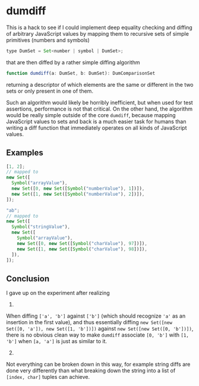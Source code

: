 # dumdiff

This is a hack to see if I could implement deep equality checking and diffing of arbitrary JavaScript values by mapping them to recursive sets of simple primitives (numbers and symbols)

```js
type DumSet = Set<number | symbol | DumSet>;
```

that are then diffed by a rather simple diffing algorithm

```js
function dumdiff(a: DumSet, b: DumSet): DumComparisonSet
```

returning a descriptor of which elements are the same or different in the two sets or only present in one of them.

Such an algorithm would likely be horribly inefficient, but when used for test assertions, performance is not that critical. On the other hand, the algorithm would be really simple outside of the core `dumdiff`, because mapping JavaScript values to sets and back is a much easier task for humans than writing a diff function that immediately operates on all kinds of JavaScript values.

## Examples

```js
[1, 2];
// mapped to
new Set([
  Symbol("arrayValue"),
  new Set([0, new Set([Symbol("numberValue"), 1])]),
  new Set([1, new Set([Symbol("numberValue"), 2])]),
]);
```

```js
"ab";
// mapped to
new Set([
  Symbol("stringValue"),
  new Set([
    Symbol("arrayValue"),
    new Set([0, new Set([Symbol("charValue"), 97])]),
    new Set([1, new Set([Symbol("charValue"), 98])]),
  ]),
]);
```

## Conclusion

I gave up on the experiment after realizing

1)

When diffing `['a', 'b']` against `['b']` (which should recognize `'a'` as an insertion in the first value),
and thus essentially diffing `new Set([new Set([0, 'a']), new Set([1, 'b'])])` against `new Set([new Set([0, 'b'])])`, there is no obvious clean way to make `dumdiff` associate `[0, 'b']` with `[1, 'b']` when `[a, 'a']` is just as similar to it.

2)

Not everything can be broken down in this way, for example string diffs are done very differently than what breaking down the string into a list of `[index, char]` tuples can achieve.
